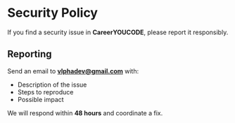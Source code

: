 # Security Policy

If you find a security issue in **CareerYOUCODE**, please report it responsibly.

## Reporting

Send an email to **vlphadev@gmail.com** with:

-   Description of the issue
-   Steps to reproduce
-   Possible impact

We will respond within **48 hours** and coordinate a fix.
